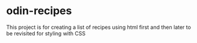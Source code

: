# odin-recipes

This project is for creating a list of recipes using html first and then later to be revisited for styling with CSS

